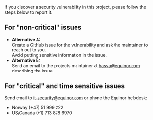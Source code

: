 If you discover a security vulnerability in this project, please follow the steps below to report it.

## For "non-critical" issues

- **Alternative A:**  
Create a GitHub issue for the vulnerability and ask the maintainer to reach out to you.  
Avoid putting sensitive information in the issue.
- **Alternative B:**  
Send an email to the projects maintainer at [hasva@equinor.com](mailto:hasva@equinor.com) describing the issue.

## For "critical" and time sensitive issues

Send email to [it-security@equinor.com](mailto:it-security@equinor.com) or​ phone the Equinor helpdesk:

- Norway (+47) 51 999 222
- US/Canada (+1) 713 878 6970
